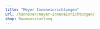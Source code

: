 ```yaml
---
title: "Meyer Inneneinrichtungen"
url: /hannover/meyer-inneneinrichtungen/
shop: Raumausstattung
---
```

